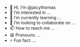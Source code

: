 - 👋 Hi, I’m @jaicythomas
- 👀 I’m interested in ...
- 🌱 I’m currently learning ...
- 💞️ I’m looking to collaborate on ...
- 📫 How to reach me ...
- 😄 Pronouns: ...
- ⚡ Fun fact: ...

<!---
jaicythomas/jaicythomas is a ✨ special ✨ repository because its `README.md` (this file) appears on your GitHub profile.
You can click the Preview link to take a look at your changes.
--->
